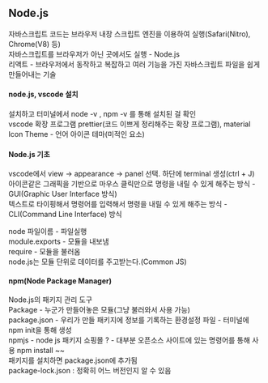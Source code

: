 ## Node.js
자바스크립트 코드는 브라우저 내장 스크립트 엔진을 이용하여 실행(Safari(Nitro), Chrome(V8) 등)  
자바스크립트를 브라우저가 아닌 곳에서도 실행 - Node.js  
리액트 - 브라우저에서 동작하고 복잡하고 여러 기능을 가진 자바스크립트 파일을 쉽게 만들어내는 기술  

#### node.js, vscode 설치
설치하고 터미널에서 node -v , npm -v 를 통해 설치된 걸 확인  
vscode 확장 프로그램 prettier(코드 이쁘게 정리해주는 확장 프로그램), material Icon Theme - 언어 아이콘 테마(미적인 요소)  

#### Node.js 기초
vscode에서 view -> appearance -> panel 선택. 하단에 terminal 생성(ctrl + J)  
아이콘같은 그래픽을 기반으로 마우스 클릭만으로 명령을 내릴 수 있게 해주는 방식 - GUI(Graphic User Interface 방식)  
텍스트로 타이핑해서 명령어를 입력해서 명령을 내릴 수 있게 해주는 방식 - CLI(Command Line Interface) 방식  
  
node 파일이름 - 파일실행  
module.exports - 모듈을 내보냄  
require - 모듈을 불러옴  
node.js는 모듈 단위로 데이터를 주고받는다.(Common JS)  

#### npm(Node Package Manager)
Node.js의 패키지 관리 도구  
Package - 누군가 만들어놓은 모듈(그냥 불러와서 사용 가능)  
package.json - 우리가 만들 패키지에 정보를 기록하는 환경설정 파일 - 터미널에 npm init을 통해 생성  
npmjs - node js 패키지 쇼핑몰 ? - 대부분 오픈소스 사이트에 있는 명령어를 통해 사용 npm install ~~  
패키지를 설치하면 package.json에 추가됨  
package-lock.json : 정확히 어느 버전인지 알 수 있음  
